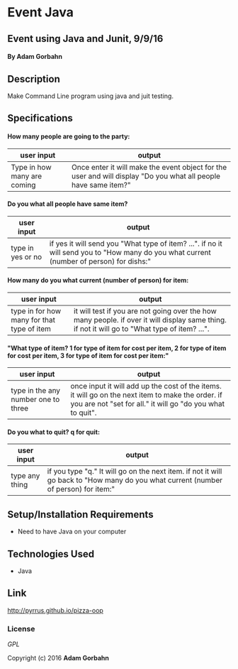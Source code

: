 # Event Java

## Event using Java and Junit, 9/9/16

#### By **Adam Gorbahn**

## Description
Make Command Line program using java and juit testing.

## Specifications

#### How many people are going to the party:

user input                  | output
-------------------------   | -------------
Type in how many are coming | Once enter it will make the event object for the user and will display "Do you what all people have same item?"


#### Do you what all people have same item?

user input                   | output
-------------------------    | -------------
type in yes or no            | if yes it will send you "What type of item? ...". if no it will send you to "How many do you what current (number of person) for dishs:"

#### How many do you what current (number of person) for item:

user input                                 | output
-----------------------------------        | -------------
type in for how many for that type of item | it will test if you are not going over the how many people. if over it will display same thing. if not it will go to "What type of item? ...".

#### "What type of item? 1 for type of item for cost per item, 2 for type of item for cost per item, 3 for type of item for cost per item:"

user input                          | output
-------------------                 | -------------
type in the any number one to three | once input it will add up the cost of the items. it will go on the next item to make the order. if you are not "set for all." it will go "do you what to quit".

#### Do you what to quit? q for quit:

user input        | output
----------------- | -------------
type any thing    | if you type "q." It will go on the next item. if not it will go back to "How many do you what current (number of person) for item:" 

## Setup/Installation Requirements

* Need to have Java on your computer

## Technologies Used

* Java

## Link

http://pyrrus.github.io/pizza-oop

### License

*GPL*

Copyright (c) 2016 **Adam Gorbahn**